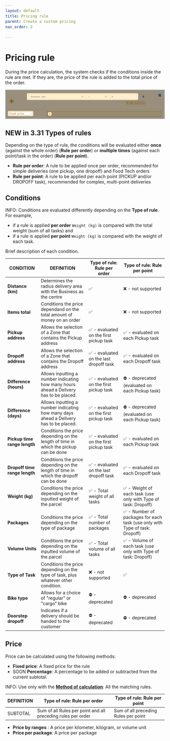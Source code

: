 ```yaml
---
layout: default
title: Pricing rule
parent: Create a custom pricing
nav_order: 2

---
```


# Pricing rule

During the price calculation, the system checks if the conditions inside the rule are met. If they are, the price of the rule is added to the total price of the order.

<span class="zoomable">![image1](/assets/images/pricingPricingRule.png)</span>

## <span class="badge badge-info">NEW in 3.31</span> Types of rules

Depending on the type of rule, the conditions will be evaluated either **once** (against the whole order) (**Rule per order**) or **multiple times** (against each point/task in the order) (**Rule per point**).

- **Rule per order**: A rule to be applied once per order, recommended for simple deliveries (one pickup, one dropoff) and Food Tech orders
- **Rule per point**: A rule to be applied per each point (PICKUP and/or DROPOFF task), recommended for complex, multi-point deliveries

## Conditions

<span class="badge badge-info">INFO:</span> Conditions are evaluated differently depending on the **Type of rule**. For example,

- if a rule is applied **per order** `Weight (kg)` is compared with the total weight (sum of all tasks) and
- if a rule is applied **per point** `Weight (kg)` is compared with the weight of each task.

Brief description of each condition.

| CONDITION                  | DEFINITION                                                                             | Type of rule: Rule per order | Type of rule: Rule per point |
| ----------------------       |----------------------------------------------------------------------------------------|-------------------------------------------------------------------------------|-------------------------------------------------------------------------------|
| **Distance (km)**          | Determines the radius delivery area with the Business as the centre                    | ✅                                                                             | ❌ - not supported                                                             |
| **Items total**            | Conditions the price dependand on the total amount of money on an order                | ✅                                                                             | ❌ - not supported                                                             |
| **Pickup address**         | Allows the selection of a Zone that contains the Pickup address                        | ✅ - evaluated on the first pickup task                                        | ✅ - evaluated on each Pickup task                                             |
| **Dropoff address**        | Allows the selection of a Zone that contains the Dropoff address                       | ✅ - evaluated on the last dropoff task                                        | ✅ - evaluated on each Dropoff task                                            |
| **Difference (hours)**     | Allows inputting a number indicating how many hours ahead a Delivery has to be placed. | ✅ - evaluated on the first pickup task                                        | ⛔️ - deprecated (evaluated on each Pickup task)                               |
| **Difference (days)**      | Allows inputting a number indicating how many days ahead a Delivery has to be placed.  | ✅ - evaluated on the first pickup task                                        | ⛔️ - deprecated (evaluated on each Pickup task)                               |
| **Pickup time range length** | Conditions the price depending on the length of time in which the pickup can be done   | ✅ - evaluated on the first pickup task                                        | ✅ - evaluated on each Pickup task                                             |
| **Dropoff time range length**| Conditions the price depending on the length of time in which the dropoff can be done  | ✅ - evaluated on the last dropoff task                                        | ✅ - evaluated on each Dropoff task                                            |
| **Weight (kg)**            | Conditions the price depending on the inputted weight of the parcel                    | ✅ - Total weight of all tasks                                                 | ✅ - Weight of each task (use only with Type of task: Dropoff)                 |
| **Packages**               | Conditions the price depending on the type of package                                  | ✅ - Total number of packages                                                  | ✅ - Number of packages for each task (use only with Type of task: Dropoff)    |
| **Volume Units**           | Conditions the price depending on the inputted volume of the parcel                    | ✅ - Total volume of all tasks                                                 | ✅ - Volume of each task (use only with Type of task: Dropoff)                 |
| **Type of Task**           | Conditions the price depending on the type of task, plus whatever other condition.     | ❌ - not supported                                                             | ✅                                                                             |
| **Bike type**              | Allows for a choice of "regular" or "cargo" bike                                       | ⛔️ - deprecated                                                               | ⛔️ - deprecated                                                               |
| **Doorstep dropoff**       | Indicates if a delivery should be handed to the customer                               | ⛔️ - deprecated                                                               | ⛔️ - deprecated                                                               |

## Price

Price can be calculated using the following methods:

- **Fixed price**: A fixed price for the rule
- <span class="badge badge-info">SOON</span> **Percentage**: A percentage to be added or subtracted from the current subtotal. 

<span class="badge badge-info">INFO:</span> Use only with the **[Method of calculation](/en/admin/pricing_method_of_calculation)**: All the matching rules.

| DEFINITION | Type of rule: Rule per order                                 | Type of rule: Rule per point         |
|------------|--------------------------------------------------------------|--------------------------------------|
| SUBTOTAL| Sum of all Rules per point and all preceding rules per order | Sum of all preceding Rules per point |


- **Price by ranges** : A price per kilometer, kilogram, or volume unit
- **Price per package**: A price per package

